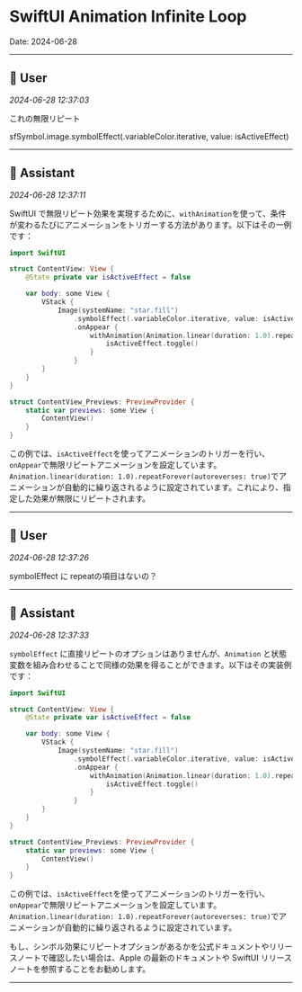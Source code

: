 # SwiftUI Animation Infinite Loop

Date: 2024-06-28

---

## 👤 User
*2024-06-28 12:37:03*

これの無限リピート

sfSymbol.image.symbolEffect(.variableColor.iterative, value: isActiveEffect)

---

## 🤖 Assistant
*2024-06-28 12:37:11*

SwiftUI で無限リピート効果を実現するために、`withAnimation`を使って、条件が変わるたびにアニメーションをトリガーする方法があります。以下はその一例です：

```swift
import SwiftUI

struct ContentView: View {
    @State private var isActiveEffect = false

    var body: some View {
        VStack {
            Image(systemName: "star.fill")
                .symbolEffect(.variableColor.iterative, value: isActiveEffect)
                .onAppear {
                    withAnimation(Animation.linear(duration: 1.0).repeatForever(autoreverses: true)) {
                        isActiveEffect.toggle()
                    }
                }
        }
    }
}

struct ContentView_Previews: PreviewProvider {
    static var previews: some View {
        ContentView()
    }
}
```

この例では、`isActiveEffect`を使ってアニメーションのトリガーを行い、`onAppear`で無限リピートアニメーションを設定しています。`Animation.linear(duration: 1.0).repeatForever(autoreverses: true)`でアニメーションが自動的に繰り返されるように設定されています。これにより、指定した効果が無限にリピートされます。

---

## 👤 User
*2024-06-28 12:37:26*

symbolEffect に repeatの項目はないの？

---

## 🤖 Assistant
*2024-06-28 12:37:33*

`symbolEffect` に直接リピートのオプションはありませんが、`Animation` と状態変数を組み合わせることで同様の効果を得ることができます。以下はその実装例です：

```swift
import SwiftUI

struct ContentView: View {
    @State private var isActiveEffect = false

    var body: some View {
        VStack {
            Image(systemName: "star.fill")
                .symbolEffect(.variableColor.iterative, value: isActiveEffect)
                .onAppear {
                    withAnimation(Animation.linear(duration: 1.0).repeatForever(autoreverses: true)) {
                        isActiveEffect.toggle()
                    }
                }
        }
    }
}

struct ContentView_Previews: PreviewProvider {
    static var previews: some View {
        ContentView()
    }
}
```

この例では、`isActiveEffect`を使ってアニメーションのトリガーを行い、`onAppear`で無限リピートアニメーションを設定しています。`Animation.linear(duration: 1.0).repeatForever(autoreverses: true)`でアニメーションが自動的に繰り返されるように設定されています。

もし、シンボル効果にリピートオプションがあるかを公式ドキュメントやリリースノートで確認したい場合は、Apple の最新のドキュメントや SwiftUI リリースノートを参照することをお勧めします。

---
